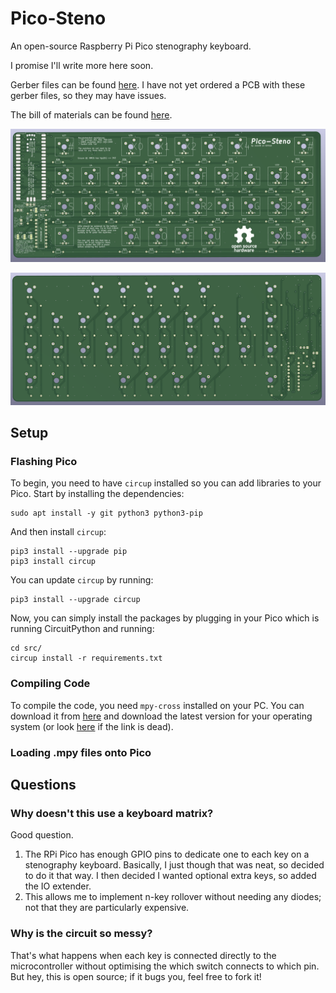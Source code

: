 # Pico-Steno

An open-source Raspberry Pi Pico stenography keyboard.

I promise I'll write more here soon.

Gerber files can be found [here](hardware/gerber/).
I have not yet ordered a PCB with these gerber files, so they may have issues.

The bill of materials can be found [here](docs/bom/).

![pcb front](docs/img/pcb_3d_f.png)

![pcb back](docs/img/pcb_3d_b.png)

## Setup

### Flashing Pico

<!-- TODO add instructions for flashing the circuitpython firmware -->

To begin, you need to have `circup` installed so you can add libraries to your Pico.
Start by installing the dependencies:

```shell
sudo apt install -y git python3 python3-pip
```

And then install `circup`:


```shell
pip3 install --upgrade pip
pip3 install circup
```

You can update `circup` by running:

```shell
pip3 install --upgrade circup
```

Now, you can simply install the packages by plugging in your Pico which is running CircuitPython and running:

```shell
cd src/
circup install -r requirements.txt
```

### Compiling Code

To compile the code, you need `mpy-cross` installed on your PC.
You can download it from [here](https://adafruit-circuit-python.s3.amazonaws.com/index.html?prefix=bin/mpy-cross/) and download the latest version for your operating system (or look [here](https://learn.adafruit.com/welcome-to-circuitpython/frequently-asked-questions#how-can-i-create-my-own-mpy-files-3020687-11) if the link is dead).

<!-- TODO add more notes here
Probably only need to compile the custom code, not the libraries. Might as well use circup (https://learn.adafruit.com/keep-your-circuitpython-libraries-on-devices-up-to-date-with-circup/prepare)
Later, could add an explanation for how to build a whole circuit python firmware with custom lib?? -->

### Loading .mpy files onto Pico

## Questions

### Why doesn't this use a keyboard matrix?

Good question.

1. The RPi Pico has enough GPIO pins to dedicate one to each key on a stenography keyboard.
Basically, I just though that was neat, so decided to do it that way.
I then decided I wanted optional extra keys, so added the IO extender.
1. This allows me to implement n-key rollover without needing any diodes; not that they are particularly expensive.

### Why is the circuit so messy?

That's what happens when each key is connected directly to the microcontroller without optimising the which switch connects to which pin.  
But hey, this is open source; if it bugs you, feel free to fork it!
